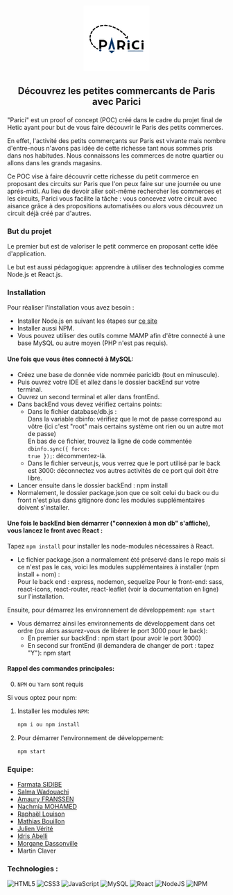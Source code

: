 <p align="center">
  <img width="30%" src="frontEnd/public/pics/logoParici.png" />
</p>

## <p align="center"> Découvrez les petites commercants de Paris avec Parici </p>

"Parici" est un proof of concept (POC) créé dans le cadre du projet final de Hetic ayant pour but de vous faire découvrir le Paris des petits commerces.<br/> 

En effet, l'activité des petits commerçants sur Paris est vivante mais nombre d'entre-nous n'avons pas idée de cette richesse tant nous sommes pris dans nos habitudes. Nous connaissons les commerces de notre quartier ou allons dans les grands magasins. 

Ce POC vise à faire découvrir cette richesse du petit commerce en proposant des circuits sur Paris que l'on peux faire sur une journée ou une aprés-midi. Au lieu de devoir aller soit-même rechercher les commerces et les circuits, Parici vous facilite la tâche : vous concevez votre circuit avec aisance grâce à des propositions automatisées ou alors vous découvrez un circuit déjà créé par d'autres.  

### But du projet

Le premier but est de valoriser le petit commerce en proposant cette idée d'application. 

Le but est aussi pédagogique: apprendre à utiliser des technologies comme Node.js et React.js.

### Installation 

Pour réaliser l'installation vous avez besoin : 
- Installer Node.js en suivant les étapes sur <a href="https://nodejs.org/fr/" >ce site</a>
- Installer aussi NPM.
- Vous pouvez utiliser des outils comme MAMP afin d'être connecté à une base MySQL ou autre moyen (PHP n'est pas requis).

#### Une fois que vous êtes connecté à MySQL:<br/>
- Créez une base de donnée vide nommée paricidb (tout en minuscule).
- Puis ouvrez votre IDE et allez dans le dossier backEnd sur votre terminal. 
- Ouvrez un second terminal et aller dans frontEnd.
- Dans backEnd vous devez vérifiez certains points: 
    + Dans le fichier database/db.js :<br/>
      Dans la variable dbinfo: vérifiez que le mot de passe correspond au vôtre  (ici c'est "root" mais certains système ont rien ou un autre mot de passe)<br/>
      En bas de ce fichier, trouvez la ligne de code commentée <code>dbinfo.sync({ force: true });</code>: décommentez-là. 
    + Dans le fichier serveur.js, vous verrez que le port utilisé par le back est 3000: déconnectez vos autres activités de ce port qui doit être libre.
 - Lancer ensuite dans le dossier backEnd : npm install
 - Normalement, le dossier package.json que ce soit celui du back ou du front n'est plus dans gitignore donc les modules supplémentaires doivent s'installer.
 
#### Une fois le backEnd bien démarrer ("connexion à mon db" s'affiche), vous lancez le front avec React :<br/>

  Tapez `npm install` pour installer les node-modules nécessaires à React.
 
 - Le fichier package.json a normalement été préservé dans le repo mais si ce n'est pas le cas, voici les modules supplémentaires à installer (npm install + nom) :<br/>
   Pour le back end : express, nodemon, sequelize
   Pour le front-end: sass, react-icons, react-router, react-leaflet (voir la documentation en ligne) sur l'installation. 
  
  Ensuite, pour démarrez les environnement de développement: `npm start` 
  
- Vous démarrez ainsi les environnements de développement dans cet ordre (ou alors assurez-vous de libérer le port 3000 pour le back): 
  + En premier sur backEnd : npm start (pour avoir le port 3000)
  + En second sur frontEnd (il demandera de changer de port : tapez "Y"): npm start 
  
#### Rappel des commandes principales:<br/> 
 0. `NPM` ou `Yarn` sont requis

 Si vous optez pour npm:<br/>
 1. Installer les modules `NPM`:
 
    ```sh
    npm i ou npm install
    ```
    
 2. Pour démarrer l'environnement de développement:
    ```sh
    npm start
    ```


### Equipe: 

- [Farmata SIDIBE](https://github.com/Farmata-sidibe)
- [Salma Wadouachi](https://github.com/TerraNovaX)
- [Amaury FRANSSEN](https://github.com/ExploryKod) 
- [Nachmia MOHAMED](https://github.com/Nachmia)
- [Raphaël Louison](https://github.com/Nakashaki)
- [Mathias Bouillon](https://github.com/MathiasBln)
- [Julien Vérité](https://github.com/JulienVJ)
- [Idris Abelli](https://github.com/Sinitus)
- [Morgane Dassonville](https://github.com/Jun080)
- Martin Claver 


### Technologies : 
   ![HTML5](https://img.shields.io/badge/html5-%23E34F26.svg?style=for-the-badge&logo=html5&logoColor=white)
   ![CSS3](https://img.shields.io/badge/css3-%231572B6.svg?style=for-the-badge&logo=css3&logoColor=white)
   ![JavaScript](https://img.shields.io/badge/javascript-%23323330.svg?style=for-the-badge&logo=javascript&logoColor=%23F7DF1E)
   ![MySQL](https://img.shields.io/badge/mysql-%2300f.svg?style=for-the-badge&logo=mysql&logoColor=white)
   ![React](https://img.shields.io/badge/react-%2320232a.svg?style=for-the-badge&logo=react&logoColor=%2361DAFB)
   ![NodeJS](https://img.shields.io/badge/node.js-6DA55F?style=for-the-badge&logo=node.js&logoColor=white)
   ![NPM](https://img.shields.io/badge/NPM-%23000000.svg?style=for-the-badge&logo=npm&logoColor=white)
   
 
